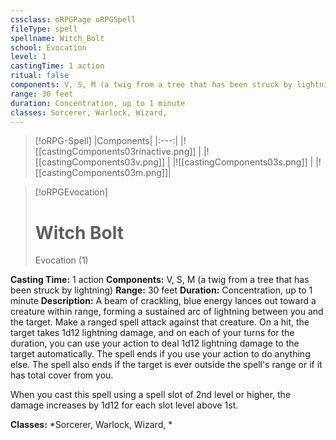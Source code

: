 ```yaml
---
cssclass: oRPGPage oRPGSpell
fileType: spell
spellname: Witch_Bolt
school: Evocation
level: 1
castingTime: 1 action
ritual: false
components: V, S, M (a twig from a tree that has been struck by lightning)
range: 30 feet
duration: Concentration, up to 1 minute
classes: Sorcerer, Warlock, Wizard,
---
```

> [!oRPG-Spell]
> |Components|
> |:---:|
> |![[castingComponents03rinactive.png]] |
> |![[castingComponents03v.png]] |
> |![[castingComponents03s.png]] |
> |![[castingComponents03m.png]]|

> [!oRPGEvocation]
>#  Witch Bolt
> Evocation  (1)

**Casting Time:** 1 action
**Components:** V, S, M (a twig from a tree that has been struck by lightning)
**Range:** 30 feet
**Duration:**  Concentration, up to 1 minute
**Description:**
A beam of crackling, blue energy lances out toward a creature within range, forming a sustained arc of lightning between you and the target. Make a ranged spell attack against that creature. On a hit, the target takes 1d12 lightning damage, and on each of your turns for the duration, you can use your action to deal 1d12 lightning damage to the target automatically. The spell ends if you use your action to do anything else. The spell also ends if the target is ever outside the spell's range or if it has total cover from you.

When you cast this spell using a spell slot of 2nd level or higher, the damage increases by 1d12 for each slot level above 1st.

**Classes:**  *Sorcerer, Warlock, Wizard, *


